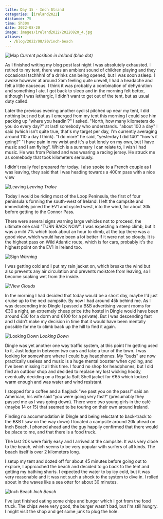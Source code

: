 ```yaml
--- 
title: Day 15 - Inch Strand
categories: [ireland2022]
distance: 75
time: 5h30m
date: 2022-08-20
image: images/ireland2022/20220820_4.jpg
aliases:
  - /blog/2022/08/20/inch-beach
---
```


![Map](/images/ireland2022/20220820_map.jpg) 
*Current position in Ireland (blue dot)*

As I finished writing my blog post last night I was absolutely exhausted. I
retired to my tent, there was an ambient sound of children playing and they
occasional tschhhh! of a drinks can being opened, but I was soon asleep. I
awoke however at around 2am feeling quite unwell, I had a headache and felt a
little nauseous. I think it was probably a combination of dehydration and
something I ate. I got back to sleep and in the morning felt better, although
I was lethargic, I didn't want to get out of the tent, but as usual duty
called.

Later the previous evening another cyclist pitched up near my tent, I did
nothing but nod but as I emerged from my tent this morning I could see him
packing up "where you headin'?" I asked. "North, how many kilometers do you
do every day?" at last! somebody who understands. "about 100 a day" I said
(which isn't quite true, that's my target per day, I'm currently averaging
around 110 a day I think). "I do more" he said, "yesterday I did 140" "how's
it going?" "i have pain in my wrist and it's a but lonely on my own, but I
have music and I am flying". Which is a summary I can relate to, I wish I had
music. He was from Poland and was wearing a racing jersey. He struck me as
somebody that took kilometers seriously.

I didn't really feel prepared for today. I also spoke to a French couple as I
was leaving, they said that I was heading towards a 400m pass with a nice view

![Leaving](/images/ireland2022/20220820_1.jpg) 
*Leaving Tralee*

Today I would be riding most of the Loop Peninsula, the first of four
peninsula's forming the south-west of Ireland. I left the campsite and
immediately joined the EV1 and cycled west, into the wind, for about 30k
before getting to the Connor Pass.

There were several signs warning large vehicles not to proceed, the ultimate
one said "TURN BACK NOW". I was expecting a steep climb, but it was a mild 7%
which took about an hour to climb, at the top there was a good view, which
would have been a lot better if it were not so cloudy. It is the
highest pass on Wild Atlantic route, which is for cars, probably it's the
highest point on the EV1 in Ireland too.

![Sign](/images/ireland2022/20220820_2.jpg) 
*Warning*

I was getting cold and I put my rain jacket on, which breaks the wind but also
prevents any air circulation and prevents moistore from leaving, so I become
soaking wet from the inside.

![View](/images/ireland2022/20220820_3.jpg) 
*Clouds*

In the morning I had decided that today would be a short day, maybe I'd just
cruise up to the next campsite. By now I had around 45k behind me. As I was
descending into Dingle I passed a B&B advertising vacant rooms for €30 a
night, an extremely cheap price (the hostel in Dingle would have been around
€30 for a dorm and €100 for a private). But I was descending fast and I didn't
make my decision in time that it would have been mentally possible for me to
climb back up the hill to find it again.

![Looking Down](/images/ireland2022/20220820_4.jpg) 
*Looking Down*

Dingle was yet another one way traffic system, at this point I'm getting used
to it. Just lodge in between two cars and take a tour of the town. I was
looking for somewhere where I could buy headphones. My "buds" are now
practically useless and music is a huge mental booster when cycling, and I've
been missing it all this time. I found no shop for headphones, but I did find
an outdoor shop and decided to replace my lost wicking hoody, eventually
deciding on a Regatta Soft Shell jacket for €65 which looked warm enough and
was water and wind resistant.

I stopped for a coffee and a flapjack "we past you on the pass!" said an American, his
wife said "you were going very fast!" (presumably they passed me as I was
going down). There were two young girls in the café (maybe 14 or 15) that
seemed to be touring on their own around Ireland.

Finding no accommodation in Dingle and being reluctant to back-track to the B&B
I saw on the way down) I located a campsite around 20k ahead on Inch Beach, I
phoned ahead and the guy happily confirmed that there would be place to me,
and that there is a food truck.

The last 20k were fairly easy and I arrived at the campsite. It was very close
to the beach, which seems to be very popular with surfers of all kinds. The
beach itself is over 2 kilometers long.

I setup my tent and dozed off for about 45 minutes before going out to
explore, I approached the beach and decided to go back to the tent and getting
my bathing shorts. I expected the water to by icy cold, but it was very
reasonable and it was not such a shock to the system to dive in. I rolled
about in the waves like a sea otter for about 30 minutes.

![Inch Beach](/images/ireland2022/20220820_5.jpg) 
*Inch Beach*

I've just finished eating some chips and burger which I got from the food
truck. The chips were very good, the burger wasn't bad, but I'm still hungry.
I might visit the shop and get some junk to plug the hole.
